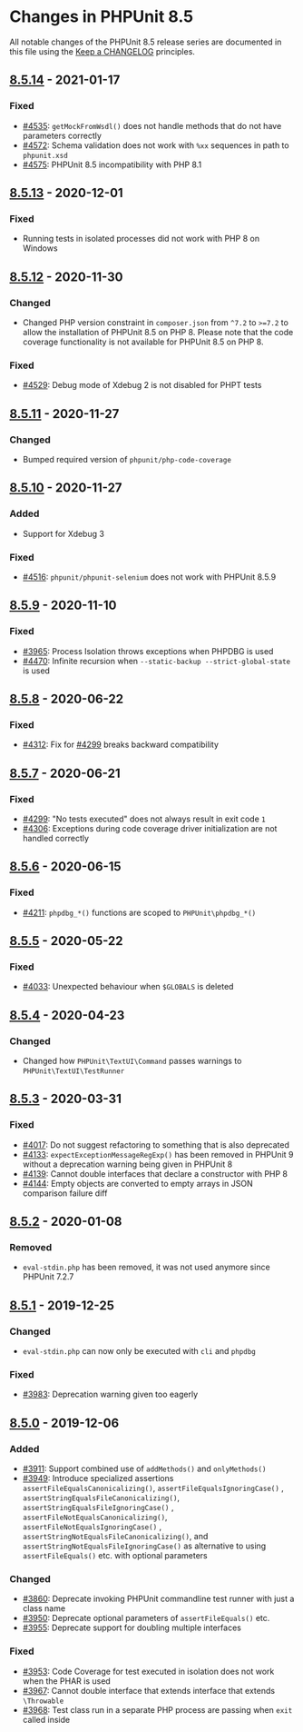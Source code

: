 # Changes in PHPUnit 8.5

All notable changes of the PHPUnit 8.5 release series are documented in this file using
the [Keep a CHANGELOG](https://keepachangelog.com/) principles.

## [8.5.14] - 2021-01-17

### Fixed

* [#4535](https://github.com/sebastianbergmann/phpunit/issues/4535): `getMockFromWsdl()` does not handle methods that do
  not have parameters correctly
* [#4572](https://github.com/sebastianbergmann/phpunit/issues/4572): Schema validation does not work with `%xx`
  sequences in path to `phpunit.xsd`
* [#4575](https://github.com/sebastianbergmann/phpunit/issues/4575): PHPUnit 8.5 incompatibility with PHP 8.1

## [8.5.13] - 2020-12-01

### Fixed

* Running tests in isolated processes did not work with PHP 8 on Windows

## [8.5.12] - 2020-11-30

### Changed

* Changed PHP version constraint in `composer.json` from `^7.2` to `>=7.2` to allow the installation of PHPUnit 8.5 on
  PHP 8. Please note that the code coverage functionality is not available for PHPUnit 8.5 on PHP 8.

### Fixed

* [#4529](https://github.com/sebastianbergmann/phpunit/issues/4529): Debug mode of Xdebug 2 is not disabled for PHPT
  tests

## [8.5.11] - 2020-11-27

### Changed

* Bumped required version of `phpunit/php-code-coverage`

## [8.5.10] - 2020-11-27

### Added

* Support for Xdebug 3

### Fixed

* [#4516](https://github.com/sebastianbergmann/phpunit/issues/4516): `phpunit/phpunit-selenium` does not work with
  PHPUnit 8.5.9

## [8.5.9] - 2020-11-10

### Fixed

* [#3965](https://github.com/sebastianbergmann/phpunit/issues/3965): Process Isolation throws exceptions when PHPDBG is
  used
* [#4470](https://github.com/sebastianbergmann/phpunit/pull/4470): Infinite recursion
  when `--static-backup --strict-global-state` is used

## [8.5.8] - 2020-06-22

### Fixed

* [#4312](https://github.com/sebastianbergmann/phpunit/issues/4312): Fix
  for [#4299](https://github.com/sebastianbergmann/phpunit/issues/4299) breaks backward compatibility

## [8.5.7] - 2020-06-21

### Fixed

* [#4299](https://github.com/sebastianbergmann/phpunit/issues/4299): "No tests executed" does not always result in exit
  code `1`
* [#4306](https://github.com/sebastianbergmann/phpunit/issues/4306): Exceptions during code coverage driver
  initialization are not handled correctly

## [8.5.6] - 2020-06-15

### Fixed

* [#4211](https://github.com/sebastianbergmann/phpunit/issues/4211): `phpdbg_*()` functions are scoped
  to `PHPUnit\phpdbg_*()`

## [8.5.5] - 2020-05-22

### Fixed

* [#4033](https://github.com/sebastianbergmann/phpunit/issues/4033): Unexpected behaviour when `$GLOBALS` is deleted

## [8.5.4] - 2020-04-23

### Changed

* Changed how `PHPUnit\TextUI\Command` passes warnings to `PHPUnit\TextUI\TestRunner`

## [8.5.3] - 2020-03-31

### Fixed

* [#4017](https://github.com/sebastianbergmann/phpunit/issues/4017): Do not suggest refactoring to something that is
  also deprecated
* [#4133](https://github.com/sebastianbergmann/phpunit/issues/4133): `expectExceptionMessageRegExp()` has been removed
  in PHPUnit 9 without a deprecation warning being given in PHPUnit 8
* [#4139](https://github.com/sebastianbergmann/phpunit/issues/4139): Cannot double interfaces that declare a constructor
  with PHP 8
* [#4144](https://github.com/sebastianbergmann/phpunit/issues/4144): Empty objects are converted to empty arrays in JSON
  comparison failure diff

## [8.5.2] - 2020-01-08

### Removed

* `eval-stdin.php` has been removed, it was not used anymore since PHPUnit 7.2.7

## [8.5.1] - 2019-12-25

### Changed

* `eval-stdin.php` can now only be executed with `cli` and `phpdbg`

### Fixed

* [#3983](https://github.com/sebastianbergmann/phpunit/issues/3983): Deprecation warning given too eagerly

## [8.5.0] - 2019-12-06

### Added

* [#3911](https://github.com/sebastianbergmann/phpunit/issues/3911): Support combined use of `addMethods()`
  and `onlyMethods()`
* [#3949](https://github.com/sebastianbergmann/phpunit/issues/3949): Introduce specialized
  assertions `assertFileEqualsCanonicalizing()`, `assertFileEqualsIgnoringCase()`
  , `assertStringEqualsFileCanonicalizing()`, `assertStringEqualsFileIgnoringCase()`
  , `assertFileNotEqualsCanonicalizing()`, `assertFileNotEqualsIgnoringCase()`
  , `assertStringNotEqualsFileCanonicalizing()`, and `assertStringNotEqualsFileIgnoringCase()` as alternative to
  using `assertFileEquals()` etc. with optional parameters

### Changed

* [#3860](https://github.com/sebastianbergmann/phpunit/pull/3860): Deprecate invoking PHPUnit commandline test runner
  with just a class name
* [#3950](https://github.com/sebastianbergmann/phpunit/issues/3950): Deprecate optional parameters
  of `assertFileEquals()` etc.
* [#3955](https://github.com/sebastianbergmann/phpunit/issues/3955): Deprecate support for doubling multiple interfaces

### Fixed

* [#3953](https://github.com/sebastianbergmann/phpunit/issues/3953): Code Coverage for test executed in isolation does
  not work when the PHAR is used
* [#3967](https://github.com/sebastianbergmann/phpunit/issues/3967): Cannot double interface that extends interface that
  extends `\Throwable`
* [#3968](https://github.com/sebastianbergmann/phpunit/pull/3968): Test class run in a separate PHP process are passing
  when `exit` called inside

[8.5.14]: https://github.com/sebastianbergmann/phpunit/compare/8.5.13...8.5.14

[8.5.13]: https://github.com/sebastianbergmann/phpunit/compare/8.5.12...8.5.13

[8.5.12]: https://github.com/sebastianbergmann/phpunit/compare/8.5.11...8.5.12

[8.5.11]: https://github.com/sebastianbergmann/phpunit/compare/8.5.10...8.5.11

[8.5.10]: https://github.com/sebastianbergmann/phpunit/compare/8.5.9...8.5.10

[8.5.9]: https://github.com/sebastianbergmann/phpunit/compare/8.5.8...8.5.9

[8.5.8]: https://github.com/sebastianbergmann/phpunit/compare/8.5.7...8.5.8

[8.5.7]: https://github.com/sebastianbergmann/phpunit/compare/8.5.6...8.5.7

[8.5.6]: https://github.com/sebastianbergmann/phpunit/compare/8.5.5...8.5.6

[8.5.5]: https://github.com/sebastianbergmann/phpunit/compare/8.5.4...8.5.5

[8.5.4]: https://github.com/sebastianbergmann/phpunit/compare/8.5.3...8.5.4

[8.5.3]: https://github.com/sebastianbergmann/phpunit/compare/8.5.2...8.5.3

[8.5.2]: https://github.com/sebastianbergmann/phpunit/compare/8.5.1...8.5.2

[8.5.1]: https://github.com/sebastianbergmann/phpunit/compare/8.5.0...8.5.1

[8.5.0]: https://github.com/sebastianbergmann/phpunit/compare/8.4.3...8.5.0
